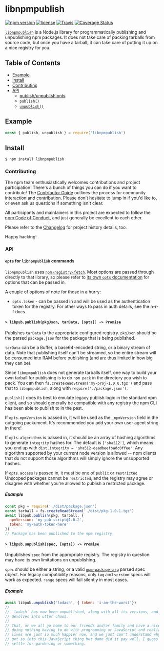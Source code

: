 # libnpmpublish

[![npm version](https://img.shields.io/npm/v/libnpmpublish.svg)](https://npm.im/libnpmpublish)
[![license](https://img.shields.io/npm/l/libnpmpublish.svg)](https://npm.im/libnpmpublish)
[![Travis](https://img.shields.io/travis/npm/libnpmpublish.svg)](https://travis-ci.org/npm/libnpmpublish)
[![Coverage Status](https://coveralls.io/repos/github/npm/libnpmpublish/badge.svg?branch=latest)](https://coveralls.io/github/npm/libnpmpublish?branch=latest)

[`libnpmpublish`](https://github.com/npm/libnpmpublish) is a Node.js library for
programmatically publishing and unpublishing npm packages. It does not take care
of packing tarballs from source code, but once you have a tarball, it can take
care of putting it up on a nice registry for you.

## Table of Contents

* [Example](#example)
* [Install](#install)
* [Contributing](#contributing)
* [API](#api)
  * [publish/unpublish opts](#opts)
  * [`publish()`](#publish)
  * [`unpublish()`](#unpublish)

## Example

```js
const { publish, unpublish } = require('libnpmpublish')

```

## Install

`$ npm install libnpmpublish`

### Contributing

The npm team enthusiastically welcomes contributions and project participation!
There's a bunch of things you can do if you want to contribute! The
[Contributor Guide](https://github.com/npm/cli/blob/latest/CONTRIBUTING.md)
outlines the process for community interaction and contribution. Please don't
hesitate to jump in if you'd like to, or even ask us questions if something
isn't clear.

All participants and maintainers in this project are expected to follow the
[npm Code of Conduct](https://www.npmjs.com/policies/conduct), and just
generally be excellent to each other.

Please refer to the [Changelog](CHANGELOG.md) for project history details, too.

Happy hacking!

### API

#### <a name="opts"></a> `opts` for `libnpmpublish` commands

`libnpmpublish` uses [`npm-registry-fetch`](https://npm.im/npm-registry-fetch).
Most options are passed through directly to that library, so please refer to
[its own `opts`
documentation](https://www.npmjs.com/package/npm-registry-fetch#fetch-options)
for options that can be passed in.

A couple of options of note for those in a hurry:

* `opts.token` - can be passed in and will be used as the authentication token for the registry. For other ways to pass in auth details, see the n-r-f docs.

#### <a name="publish"></a> `> libpub.publish(pkgJson, tarData, [opts]) -> Promise`

Publishes `tarData` to the appropriate configured registry. `pkgJson` should be
the parsed `package.json` for the package that is being published.

`tarData` can be a Buffer, a base64-encoded string, or a binary stream of data.
Note that publishing itself can't be streamed, so the entire stream will be
consumed into RAM before publishing (and are thus limited in how big they can
be).

Since `libnpmpublish` does not generate tarballs itself, one way to build your
own tarball for publishing is to do `npm pack` in the directory you wish to
pack. You can then `fs.createReadStream('my-proj-1.0.0.tgz')` and pass that to
`libnpmpublish`, along with `require('./package.json')`.

`publish()` does its best to emulate legacy publish logic in the standard npm
client, and so should generally be compatible with any registry the npm CLI has
been able to publish to in the past.

If `opts.npmVersion` is passed in, it will be used as the `_npmVersion` field in
the outgoing packument. It's recommended you add your own user agent string in
there!

If `opts.algorithms` is passed in, it should be an array of hashing algorithms
to generate `integrity` hashes for. The default is `['sha512']`, which means you
end up with `dist.integrity = 'sha512-deadbeefbadc0ffee'`. Any algorithm
supported by your current node version is allowed -- npm clients that do not
support those algorithms will simply ignore the unsupported hashes.

If `opts.access` is passed in, it must be one of `public` or `restricted`.
Unscoped packages cannot be `restricted`, and the registry may agree or disagree
with whether you're allowed to publish a restricted package.

##### Example

```javascript
const pkg = require('./dist/package.json')
const tarball = fs.createReadStream('./dist/pkg-1.0.1.tgz')
await libpub.publish(pkg, tarball, {
  npmVersion: 'my-pub-script@1.0.2',
  token: 'my-auth-token-here'
})
// Package has been published to the npm registry.
```

#### <a name="unpublish"></a> `> libpub.unpublish(spec, [opts]) -> Promise`

Unpublishes `spec` from the appropriate registry. The registry in question may
have its own limitations on unpublishing.

`spec` should be either a string, or a valid
[`npm-package-arg`](https://npm.im/npm-package-arg) parsed spec object. For
legacy compatibility reasons, only `tag` and `version` specs will work as
expected. `range` specs will fail silently in most cases.

##### Example

```javascript
await libpub.unpublish('lodash', { token: 'i-am-the-worst'})
//
// `lodash` has now been unpublished, along with all its versions, and the world
// devolves into utter chaos.
//
// That, or we all go home to our friends and/or family and have a nice time
// doing nothing having to do with programming or JavaScript and realize our
// lives are just so much happier now, and we just can't understand why we ever
// got so into this JavaScript thing but damn did it pay well. I guess you'll
// settle for gardening or something.
```

